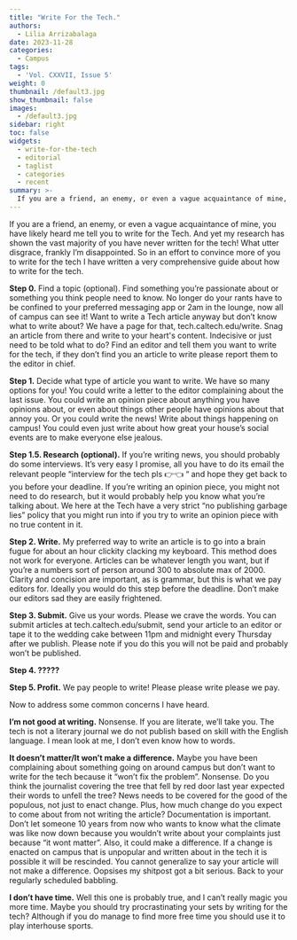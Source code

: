 ```yaml
---
title: "Write For the Tech."
authors:
  - Lilia Arrizabalaga
date: 2023-11-28
categories:
  - Campus
tags:
  - 'Vol. CXXVII, Issue 5'
weight: 0
thumbnail: /default3.jpg
show_thumbnail: false
images:
  - /default3.jpg
sidebar: right
toc: false
widgets:
  - write-for-the-tech
  - editorial
  - taglist
  - categories
  - recent
summary: >-
  If you are a friend, an enemy, or even a vague acquaintance of mine, you have likely heard me tell you to write for the Tech. And yet my research has shown the vast majority of you have never written for the tech! What utter disgrace, frankly I’m disappointed. So in an effort to convince more of you to write for the tech I have written a very comprehensive guide about how to write for the tech.
---
```


If you are a friend, an enemy, or even a vague acquaintance of mine, you have likely heard me tell you to write for the Tech. And yet my research has shown the vast majority of you have never written for the tech! What utter disgrace, frankly I’m disappointed. So in an effort to convince more of you to write for the tech I have written a very comprehensive guide about how to write for the tech.

 

**Step 0.** Find a topic (optional). Find something you’re passionate about or something you think people need to know. No longer do your rants have to be confined to your preferred messaging app or 2am in the lounge, now all of campus can see it! Want to write a Tech article anyway but don’t know what to write about? We have a page for that, tech.caltech.edu/write. Snag an article from there and write to your heart's content. Indecisive or just need to be told what to do? Find an editor and tell them you want to write for the tech, if they don’t find you an article to write please report them to the editor in chief.

 

**Step 1.** Decide what type of article you want to write. We have so many options for you! You could write a letter to the editor complaining about the last issue. You could write an opinion piece about anything you have opinions about, or even about things other people have opinions about that annoy you. Or you could write the news! Write about things happening on campus! You could even just write about how great your house’s social events are to make everyone else jealous.

 

**Step 1.5. Research (optional).** If you’re writing news, you should probably do some interviews. It’s very easy I promise, all you have to do its email the relevant people “interview for the tech pls 👉👈 “ and hope they get back to you before your deadline. If you’re writing an opinion piece, you might not need to do research, but it would probably help you know what you’re talking about. We here at the Tech have a very strict “no publishing garbage lies” policy that you might run into if you try to write an opinion piece with no true content in it.

 

**Step 2. Write.** My preferred way to write an article is to go into a brain fugue for about an hour clickity clacking my keyboard. This method does not work for everyone. Articles can be whatever length you want, but if you’re a numbers sort of person around 300 to absolute max of 2000. Clarity and concision are important, as is grammar, but this is what we pay editors for. Ideally you would do this step before the deadline. Don’t make our editors sad they are easily frightened.

 

**Step 3. Submit.** Give us your words. Please we crave the words. You can submit articles at tech.caltech.edu/submit, send your article to an editor or tape it to the wedding cake between 11pm and midnight every Thursday after we publish. Please note if you do this you will not be paid and probably won’t be published.

 

**Step 4. ?????**

 

**Step 5. Profit.** We pay people to write! Please please write please we pay.

 

Now to address some common concerns I have heard.

 

**I’m not good at writing.** Nonsense. If you are literate, we’ll take you. The tech is not a literary journal we do not publish based on skill with the English language. I mean look at me, I don’t even know how to words.

 

**It doesn’t matter/It won’t make a difference.** Maybe you have been complaining about something going on around campus but don’t want to write for the tech because it “won’t fix the problem”. Nonsense. Do you think the journalist covering the tree that fell by red door last year expected their words to unfell the tree? News needs to be covered for the good of the populous, not just to enact change. Plus, how much change do you expect to come about from not writing the article? Documentation is important. Don’t let someone 10 years from now who wants to know what the climate was like now down because you wouldn’t write about your complaints just because “it wont matter”. Also, it could make a difference. If a change is enacted on campus that is unpopular and written about in the tech it is possible it will be rescinded. You cannot generalize to say your article will not make a difference. Oopsises my shitpost got a bit serious. Back to your regularly scheduled babbling.

 

**I don’t have time.** Well this one is probably true, and I can’t really magic you more time. Maybe you should try procrastinating your sets by writing for the tech? Although if you do manage to find more free time you should use it to play interhouse sports.

 